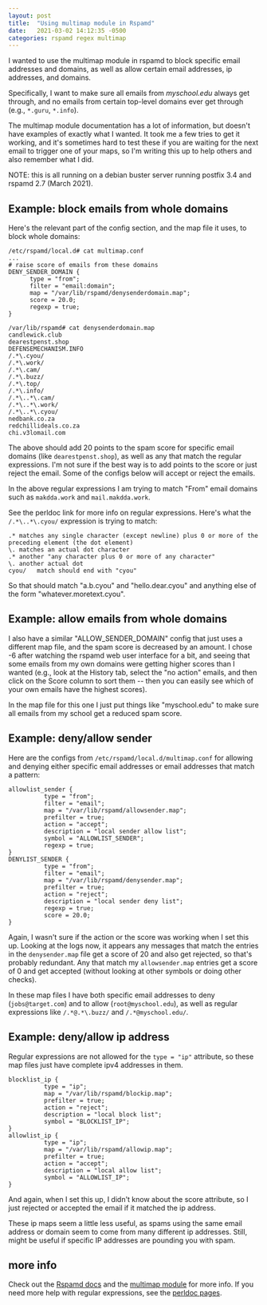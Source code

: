 ```yaml
---
layout: post
title:  "Using multimap module in Rspamd"
date:   2021-03-02 14:12:35 -0500
categories: rspamd regex multimap
---
```


I wanted to use the multimap module in rspamd to block specific email
addresses and domains, as well as allow certain email addresses, ip
addresses, and domains.

Specifically, I want to make sure all emails from *myschool.edu* always
get through, and no emails from certain top-level domains ever get through
(e.g., `*.guru`, `*.info`).

The multimap module documentation has a lot of information, but doesn't
have examples of exactly what I wanted. It took me a few tries to get it 
working, and it's sometimes hard to test these if you are waiting for
the next email to trigger one of your maps, so I'm writing this up to help
others and also remember what I did.

NOTE: this is all running on a debian buster server running postfix 3.4
and rspamd 2.7 (March 2021).

## Example: block emails from whole domains

Here's the relevant part of the config section,
and the map file it uses, to block whole domains:

```
/etc/rspamd/local.d# cat multimap.conf
...
# raise score of emails from these domains
DENY_SENDER_DOMAIN {
      type = "from";
      filter = "email:domain";
      map = "/var/lib/rspamd/denysenderdomain.map";
      score = 20.0;
      regexp = true;
}
```

```
/var/lib/rspamd# cat denysenderdomain.map
candlewick.club
dearestpenst.shop
DEFENSEMECHANISM.INFO
/.*\.cyou/
/.*\.work/
/.*\.cam/
/.*\.buzz/
/.*\.top/
/.*\.info/
/.*\..*\.cam/
/.*\..*\.work/
/.*\..*\.cyou/
nedbank.co.za
redchillideals.co.za
chi.v3lomail.com
```

The above should add 20 points to the spam score for specific email
domains (like `dearestpenst.shop`), as well as any that match the
regular expressions. I'm not sure if the best way is to add points
to the score or just reject the email. Some of the configs below will
accept or reject the emails.

In the above regular expressions I am trying to
match "From" email domains such as `makdda.work` and
`mail.makdda.work`.

See the perldoc link for more info on regular expressions. Here's 
what the `/.*\..*\.cyou/` expression is trying to match:

    .* matches any single character (except newline) plus 0 or more of the preceding element (the dot element)
    \. matches an actual dot character
    .* another "any character plus 0 or more of any character"
    \. another actual dot
    cyou/   match should end with "cyou"

So that should match "a.b.cyou" and "hello.dear.cyou" and anything
else of the form "whatever.moretext.cyou".

## Example: allow emails from whole domains

I also have a similar "ALLOW_SENDER_DOMAIN" config that just
uses a different map file, and the spam score is decreased by an amount.
I chose -6 after watching the rspamd web user interface for a bit, and
seeing that some emails from my own domains were getting higher scores 
than I wanted (e.g., look at the History tab, select the "no action"
emails, and then click on the Score column to sort them -- then you can
easily see which of your own emails have the highest scores).

In the map file for this one I just put things like "myschool.edu" to 
make sure all emails from my school get a reduced spam score.

## Example: deny/allow sender

Here are the configs from `/etc/rspamd/local.d/multimap.conf`
for allowing and denying either specific email addresses or 
email addresses that match a pattern:

```
allowlist_sender {
          type = "from";
          filter = "email";
          map = "/var/lib/rspamd/allowsender.map";
          prefilter = true;
          action = "accept";
          description = "local sender allow list";
          symbol = "ALLOWLIST_SENDER";
          regexp = true;
}
DENYLIST_SENDER {
          type = "from";
          filter = "email";
          map = "/var/lib/rspamd/denysender.map";
          prefilter = true;
          action = "reject";
          description = "local sender deny list";
          regexp = true;
          score = 20.0;
}
```

Again, I wasn't sure if the action or the score was working when I set this
up. Looking at the logs now, it appears any messages that match the 
entries in the `denysender.map`
file get a score of 20 and also get rejected, so that's probably redundant.
Any that match my `allowsender.map` entries get a score of 0 and get accepted
(without looking at other symbols or doing other checks).

In these map files I have both specific email addresses to deny (`jobs@target.com`)
and to allow (`root@myschool.edu`), as well as regular expressions like
`/.*@.*\.buzz/` and `/.*@myschool.edu/`.

## Example: deny/allow ip address

Regular expressions are not allowed for the `type = "ip"` attribute,
so these map files just have complete ipv4 addresses in them.

```
blocklist_ip {
          type = "ip";
          map = "/var/lib/rspamd/blockip.map";
          prefilter = true;
          action = "reject";
          description = "local block list";
          symbol = "BLOCKLIST_IP";
}
allowlist_ip {
          type = "ip";
          map = "/var/lib/rspamd/allowip.map";
          prefilter = true;
          action = "accept";
          description = "local allow list";
          symbol = "ALLOWLIST_IP";
}
```

And again, when I set this up, I didn't know about the score attribute,
so I just rejected or accepted the email if it matched the ip address.

These ip maps seem a little less useful, as spams using the same email
address or domain seem to come from many different ip addresses. Still,
might be useful if specific IP addresses are pounding you with spam.

## more info 

Check out the [Rspamd docs][rspamd] and the [multimap module][multimap] for more info.
If you need more help with regular expressions, see the [perldoc pages][perlinfo].

[rspamd]: https://rspamd.com/
[multimap]: https://rspamd.com/doc/modules/multimap.html
[perlinfo]: https://perldoc.perl.org/perlre

